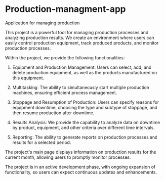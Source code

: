 # Production-managment-app
Application for managing production

This project is a powerful tool for managing production processes and analyzing production results. We create an environment where users can easily control production equipment, track produced products, and monitor production processes.

Within the project, we provide the following functionalities:

1. Equipment and Production Management: Users can select, add, and delete production equipment, as well as the products manufactured on this equipment.

2. Multitasking: The ability to simultaneously start multiple production machines, ensuring efficient process management.

3. Stoppage and Resumption of Production: Users can specify reasons for equipment downtime, choosing the type and subtype of stoppage, and then resume production after downtime.

4. Results Analysis: We provide the capability to analyze data on downtime by product, equipment, and other criteria over different time intervals.

5. Reporting: The ability to generate reports on production processes and results for a selected period.

The project's main page displays information on production results for the current month, allowing users to promptly monitor processes.

The project is in an active development phase, with ongoing expansion of functionality, so users can expect continuous updates and enhancements.